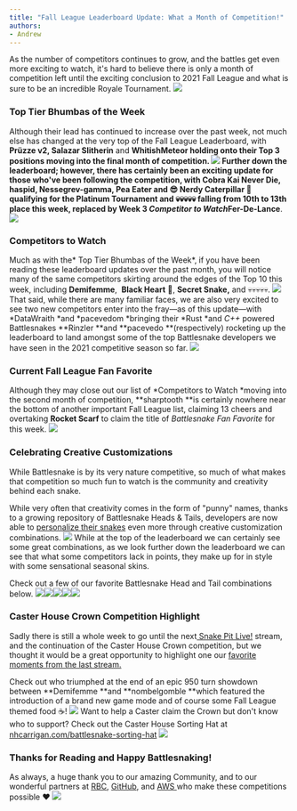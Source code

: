 ```yaml
---
title: "Fall League Leaderboard Update: What a Month of Competition!"
authors:
- Andrew
---
```


As the number of competitors continues to grow, and the battles get even more exciting to watch, it's hard to believe there is only a month of competition left until the exciting conclusion to 2021 Fall League and what is sure to be an incredible Royale Tournament.
![](./img/image-55.png)
### Top Tier Bhumbas of the Week

Although their lead has continued to increase over the past week, not much else has changed at the very top of the Fall League Leaderboard, with **Prüzze v2, Salazar Slitherin** and **WhitishMeteor **holding onto their Top 3 positions moving into the final month of competition.
![](./img/image-69.png)
Further down the leaderboard; however, there has certainly been an exciting update for those who've been following the competition, with **Cobra Kai Never Die**, **haspid**, **Nessegrev-gamma**, **Pea Eater** and **😎 **Nerdy Caterpillar**** 🐛 qualifying for the Platinum Tournament and 💀💀💀💀💀 falling from 10th to 13th place this week, replaced by Week 3 *Competitor to Watch***Fer-De-Lance**.
![](./img/image-70.png)
### Competitors to Watch

Much as with the* Top Tier Bhumbas of the Week*, if you have been reading these leaderboard updates over the past month, you will notice many of the same competitors skirting around the edges of the Top 10 this week, including **Demifemme**,  **Black Heart** 🖤, **Secret Snake,** and 💀💀💀💀💀.
![](./img/image-71.png)
That said, while there are many familiar faces, we are also very excited to see two new competitors enter into the fray—as of this update—with *DataWraith *and *pacevedom *bringing their *Rust *and *C++* powered Battlesnakes **Rinzler **and **pacevedo **(respectively) rocketing up the leaderboard to land amongst some of the top Battlesnake developers we have seen in the 2021 competitive season so far.
![](./img/image-72.png)
### Current Fall League Fan Favorite

Although they may close out our list of *Competitors to Watch *moving into the second month of competition, **sharptooth **is certainly nowhere near the bottom of another important Fall League list, claiming 13 cheers and overtaking **Rocket Scarf** to claim the title of *Battlesnake Fan Favorite* for this week.
![](./img/image-57.png)
### Celebrating Creative Customizations

While Battlesnake is by its very nature competitive, so much of what makes that competition so much fun to watch is the community and creativity behind each snake.

While very often that creativity comes in the form of "punny" names, thanks to a growing repository of Battlesnake Heads & Tails, developers are now able to [personalize their snakes](https://docs.battlesnake.com/references/personalization) even more through creative customization combinations.
![](./img/image-66.png)
While at the top of the leaderboard we can certainly see some great combinations, as we look further down the leaderboard we can see that what some competitors lack in points, they make up for in style with some sensational seasonal skins.

Check out a few of our favorite Battlesnake Head and Tail combinations below.
![](./img/image-62.png)![](./img/image-61.png)![](./img/image-60.png)![](./img/image-59.png)![](./img/image-65.png)
### Caster House Crown Competition Highlight

Sadly there is still a whole week to go until the next[ Snake Pit Live!](https://Battlesnake.tv) stream, and the continuation of the Caster House Crown competition, but we thought it would be a great opportunity to highlight one our [favorite moments from the last stream.](https://www.twitch.tv/videos/1178500201)

Check out who triumphed at the end of an epic 950 turn showdown between **Demifemme **and **nombelgomble **which featured the introduction of a brand new game mode and of course some Fall League themed food ☕!
[![](./img/showdown.gif)](https://www.twitch.tv/videos/1178500201)
Want to help a Caster claim the Crown but don't know who to support? Check out the Caster House Sorting Hat at [nhcarrigan.com/battlesnake-sorting-hat](https://www.nhcarrigan.com/battlesnake-sorting-hat/)
[![](./img/image-67.png)](https://nhcarrigan.com/battlesnake-sorting-hat)
### Thanks for Reading and Happy Battlesnaking!

As always, a huge thank you to our amazing Community, and to our wonderful partners at [RBC](https://jobs.rbc.com/ca/en/featuredopportunities/technology-jobs), [GitHub](https://github.com/), and [AWS ](https://aws.amazon.com/what-is-cloud-computing)who make these competitions possible ❤️‌
![](./img/Social-Media-Covers_Fall-League-2021_Fall-League-YouTube-Cover-07--1-.png)
